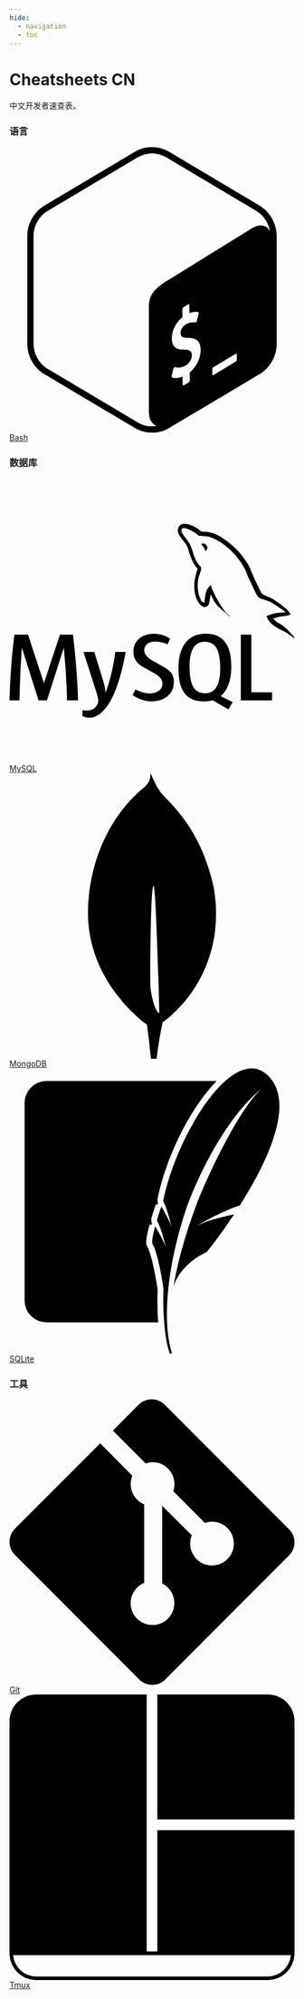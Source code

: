 ```yaml
---
hide:
  - navigation
  - toc
---
```


# Cheatsheets CN

中文开发者速查表。

### 语言

<div class="cards">
  <a href="./languages/bash" class="card">
    <div class="card-content">
      <svg role="img" viewBox="0 0 24 24" xmlns="http://www.w3.org/2000/svg">
        <title>GNU Bash</title>
        <path
          d="M21.038,4.9l-7.577-4.498C13.009,0.134,12.505,0,12,0c-0.505,0-1.009,0.134-1.462,0.403L2.961,4.9 C2.057,5.437,1.5,6.429,1.5,7.503v8.995c0,1.073,0.557,2.066,1.462,2.603l7.577,4.497C10.991,23.866,11.495,24,12,24 c0.505,0,1.009-0.134,1.461-0.402l7.577-4.497c0.904-0.537,1.462-1.529,1.462-2.603V7.503C22.5,6.429,21.943,5.437,21.038,4.9z M15.17,18.946l0.013,0.646c0.001,0.078-0.05,0.167-0.111,0.198l-0.383,0.22c-0.061,0.031-0.111-0.007-0.112-0.085L14.57,19.29 c-0.328,0.136-0.66,0.169-0.872,0.084c-0.04-0.016-0.057-0.075-0.041-0.142l0.139-0.584c0.011-0.046,0.036-0.092,0.069-0.121 c0.012-0.011,0.024-0.02,0.036-0.026c0.022-0.011,0.043-0.014,0.062-0.006c0.229,0.077,0.521,0.041,0.802-0.101 c0.357-0.181,0.596-0.545,0.592-0.907c-0.003-0.328-0.181-0.465-0.613-0.468c-0.55,0.001-1.064-0.107-1.072-0.917 c-0.007-0.667,0.34-1.361,0.889-1.8l-0.007-0.652c-0.001-0.08,0.048-0.168,0.111-0.2l0.37-0.236 c0.061-0.031,0.111,0.007,0.112,0.087l0.006,0.653c0.273-0.109,0.511-0.138,0.726-0.088c0.047,0.012,0.067,0.076,0.048,0.151 l-0.144,0.578c-0.011,0.044-0.036,0.088-0.065,0.116c-0.012,0.012-0.025,0.021-0.038,0.028c-0.019,0.01-0.038,0.013-0.057,0.009 c-0.098-0.022-0.332-0.073-0.699,0.113c-0.385,0.195-0.52,0.53-0.517,0.778c0.003,0.297,0.155,0.387,0.681,0.396 c0.7,0.012,1.003,0.318,1.01,1.023C16.105,17.747,15.736,18.491,15.17,18.946z M19.143,17.859c0,0.06-0.008,0.116-0.058,0.145 l-1.916,1.164c-0.05,0.029-0.09,0.004-0.09-0.056v-0.494c0-0.06,0.037-0.093,0.087-0.122l1.887-1.129 c0.05-0.029,0.09-0.004,0.09,0.056V17.859z M20.459,6.797l-7.168,4.427c-0.894,0.523-1.553,1.109-1.553,2.187v8.833 c0,0.645,0.26,1.063,0.66,1.184c-0.131,0.023-0.264,0.039-0.398,0.039c-0.42,0-0.833-0.114-1.197-0.33L3.226,18.64 c-0.741-0.44-1.201-1.261-1.201-2.142V7.503c0-0.881,0.46-1.702,1.201-2.142l7.577-4.498c0.363-0.216,0.777-0.33,1.197-0.33 c0.419,0,0.833,0.114,1.197,0.33l7.577,4.498c0.624,0.371,1.046,1.013,1.164,1.732C21.686,6.557,21.12,6.411,20.459,6.797z" />
      </svg>
    </div>
    <div class="card-description">Bash</div>
  </a>
</div>

### 数据库

<div class="cards">
  <a href="./databases/mysql" class="card">
    <div class="card-content">
      <svg role="img" viewBox="0 0 24 24" xmlns="http://www.w3.org/2000/svg">
        <title>MySQL</title>
        <path
          d="M16.405 5.501c-.115 0-.193.014-.274.033v.013h.014c.054.104.146.18.214.273.054.107.1.214.154.32l.014-.015c.094-.066.14-.172.14-.333-.04-.047-.046-.094-.08-.14-.04-.067-.126-.1-.18-.153zM5.77 18.695h-.927a50.854 50.854 0 00-.27-4.41h-.008l-1.41 4.41H2.45l-1.4-4.41h-.01a72.892 72.892 0 00-.195 4.41H0c.055-1.966.192-3.81.41-5.53h1.15l1.335 4.064h.008l1.347-4.064h1.095c.242 2.015.384 3.86.428 5.53zm4.017-4.08c-.378 2.045-.876 3.533-1.492 4.46-.482.716-1.01 1.073-1.583 1.073-.153 0-.34-.046-.566-.138v-.494c.11.017.24.026.386.026.268 0 .483-.075.647-.222.197-.18.295-.382.295-.605 0-.155-.077-.47-.23-.944L6.23 14.615h.91l.727 2.36c.164.536.233.91.205 1.123.4-1.064.678-2.227.835-3.483zm12.325 4.08h-2.63v-5.53h.885v4.85h1.745zm-3.32.135l-1.016-.5c.09-.076.177-.158.255-.25.433-.506.648-1.258.648-2.253 0-1.83-.718-2.746-2.155-2.746-.704 0-1.254.232-1.65.697-.43.508-.646 1.256-.646 2.245 0 .972.19 1.686.574 2.14.35.41.877.615 1.583.615.264 0 .506-.033.725-.098l1.325.772.36-.622zM15.5 17.588c-.225-.36-.337-.94-.337-1.736 0-1.393.424-2.09 1.27-2.09.443 0 .77.167.977.5.224.362.336.936.336 1.723 0 1.404-.424 2.108-1.27 2.108-.445 0-.77-.167-.978-.5zm-1.658-.425c0 .47-.172.856-.516 1.156-.344.3-.803.45-1.384.45-.543 0-1.064-.172-1.573-.515l.237-.476c.438.22.833.328 1.19.328.332 0 .593-.073.783-.22a.754.754 0 00.3-.615c0-.33-.23-.61-.648-.845-.388-.213-1.163-.657-1.163-.657-.422-.307-.632-.636-.632-1.177 0-.45.157-.81.47-1.085.315-.278.72-.415 1.22-.415.512 0 .98.136 1.4.41l-.213.476a2.726 2.726 0 00-1.064-.23c-.283 0-.502.068-.654.206a.685.685 0 00-.248.524c0 .328.234.61.666.85.393.215 1.187.67 1.187.67.433.305.648.63.648 1.168zm9.382-5.852c-.535-.014-.95.04-1.297.188-.1.04-.26.04-.274.167.055.053.063.14.11.214.08.134.218.313.346.407.14.11.28.216.427.31.26.16.555.255.81.416.145.094.293.213.44.313.073.05.12.14.214.172v-.02c-.046-.06-.06-.147-.105-.214-.067-.067-.134-.127-.2-.193a3.223 3.223 0 00-.695-.675c-.214-.146-.682-.35-.77-.595l-.013-.014c.146-.013.32-.066.46-.106.227-.06.435-.047.67-.106.106-.027.213-.06.32-.094v-.06c-.12-.12-.21-.283-.334-.395a8.867 8.867 0 00-1.104-.823c-.21-.134-.476-.22-.697-.334-.08-.04-.214-.06-.26-.127-.12-.146-.19-.34-.275-.514a17.69 17.69 0 01-.547-1.163c-.12-.262-.193-.523-.34-.763-.69-1.137-1.437-1.826-2.586-2.5-.247-.14-.543-.2-.856-.274-.167-.008-.334-.02-.5-.027-.11-.047-.216-.174-.31-.235-.38-.24-1.364-.76-1.644-.072-.18.434.267.862.422 1.082.115.153.26.328.34.5.047.116.06.235.107.356.106.294.207.622.347.897.073.14.153.287.247.413.054.073.146.107.167.227-.094.136-.1.334-.154.5-.24.757-.146 1.693.194 2.25.107.166.362.534.703.393.3-.12.234-.5.32-.835.02-.08.007-.133.048-.187v.015c.094.188.188.367.274.555.206.328.566.668.867.895.16.12.287.328.487.402v-.02h-.015c-.043-.058-.1-.086-.154-.133a3.445 3.445 0 01-.35-.4 8.76 8.76 0 01-.747-1.218c-.11-.21-.202-.436-.29-.643-.04-.08-.04-.2-.107-.24-.1.146-.247.273-.32.453-.127.288-.14.642-.188 1.01-.027.007-.014 0-.027.014-.214-.052-.287-.274-.367-.46-.2-.475-.233-1.238-.06-1.785.047-.14.247-.582.167-.716-.042-.127-.174-.2-.247-.303a2.478 2.478 0 01-.24-.427c-.16-.374-.24-.788-.414-1.162-.08-.173-.22-.354-.334-.513-.127-.18-.267-.307-.368-.52-.033-.073-.08-.194-.027-.274.014-.054.042-.075.094-.09.088-.072.335.022.422.062.247.1.455.194.662.334.094.066.195.193.315.226h.14c.214.047.455.014.655.073.355.114.675.28.962.46a5.953 5.953 0 012.085 2.286c.08.154.115.295.188.455.14.33.313.663.455.982.14.315.275.636.476.897.1.14.502.213.682.286.133.06.34.115.46.188.23.14.454.3.67.454.11.076.443.243.463.378z" />
      </svg>
    </div>
    <div class="card-description">MySQL</div>
  </a>
  <a href="./databases/mongodb" class="card">
    <div class="card-content">
      <svg role="img" viewBox="0 0 24 24" xmlns="http://www.w3.org/2000/svg">
        <title>MongoDB</title>
        <path
          d="M17.193 9.555c-1.264-5.58-4.252-7.414-4.573-8.115-.28-.394-.53-.954-.735-1.44-.036.495-.055.685-.523 1.184-.723.566-4.438 3.682-4.74 10.02-.282 5.912 4.27 9.435 4.888 9.884l.07.05A73.49 73.49 0 0111.91 24h.481c.114-1.032.284-2.056.51-3.07.417-.296.604-.463.85-.693a11.342 11.342 0 003.639-8.464c.01-.814-.103-1.662-.197-2.218zm-5.336 8.195s0-8.291.275-8.29c.213 0 .49 10.695.49 10.695-.381-.045-.765-1.76-.765-2.405z" />
      </svg>
    </div>
    <div class="card-description">MongoDB</div>
  </a>
  <a href="./databases/sqlite" class="card">
    <div class="card-content">
      <svg role="img" viewBox="0 0 24 24" xmlns="http://www.w3.org/2000/svg">
        <title>SQLite</title>
        <path
          d="M21.678.521c-1.032-.92-2.28-.55-3.513.544a8.71 8.71 0 0 0-.547.535c-2.109 2.237-4.066 6.38-4.674 9.544.237.48.422 1.093.544 1.561a13.044 13.044 0 0 1 .164.703s-.019-.071-.096-.296l-.05-.146a1.689 1.689 0 0 0-.033-.08c-.138-.32-.518-.995-.686-1.289-.143.423-.27.818-.376 1.176.484.884.778 2.4.778 2.4s-.025-.099-.147-.442c-.107-.303-.644-1.244-.772-1.464-.217.804-.304 1.346-.226 1.478.152.256.296.698.422 1.186.286 1.1.485 2.44.485 2.44l.017.224a22.41 22.41 0 0 0 .056 2.748c.095 1.146.273 2.13.5 2.657l.155-.084c-.334-1.038-.47-2.399-.41-3.967.09-2.398.642-5.29 1.661-8.304 1.723-4.55 4.113-8.201 6.3-9.945-1.993 1.8-4.692 7.63-5.5 9.788-.904 2.416-1.545 4.684-1.931 6.857.666-2.037 2.821-2.912 2.821-2.912s1.057-1.304 2.292-3.166c-.74.169-1.955.458-2.362.629-.6.251-.762.337-.762.337s1.945-1.184 3.613-1.72C21.695 7.9 24.195 2.767 21.678.521m-18.573.543A1.842 1.842 0 0 0 1.27 2.9v16.608a1.84 1.84 0 0 0 1.835 1.834h9.418a22.953 22.953 0 0 1-.052-2.707c-.006-.062-.011-.141-.016-.2a27.01 27.01 0 0 0-.473-2.378c-.121-.47-.275-.898-.369-1.057-.116-.197-.098-.31-.097-.432 0-.12.015-.245.037-.386a9.98 9.98 0 0 1 .234-1.045l.217-.028c-.017-.035-.014-.065-.031-.097l-.041-.381a32.8 32.8 0 0 1 .382-1.194l.2-.019c-.008-.016-.01-.038-.018-.053l-.043-.316c.63-3.28 2.587-7.443 4.8-9.791.066-.069.133-.128.198-.194Z" />
      </svg>
    </div>
    <div class="card-description">SQLite</div>
  </a>
</div>

### 工具

<div class="cards">
  <a href="./tools/git" class="card">
    <div class="card-content">
      <svg role="img" viewBox="0 0 24 24" xmlns="http://www.w3.org/2000/svg">
        <title>Git</title>
        <path
          d="M23.546 10.93L13.067.452c-.604-.603-1.582-.603-2.188 0L8.708 2.627l2.76 2.76c.645-.215 1.379-.07 1.889.441.516.515.658 1.258.438 1.9l2.658 2.66c.645-.223 1.387-.078 1.9.435.721.72.721 1.884 0 2.604-.719.719-1.881.719-2.6 0-.539-.541-.674-1.337-.404-1.996L12.86 8.955v6.525c.176.086.342.203.488.348.713.721.713 1.883 0 2.6-.719.721-1.889.721-2.609 0-.719-.719-.719-1.879 0-2.598.182-.18.387-.316.605-.406V8.835c-.217-.091-.424-.222-.6-.401-.545-.545-.676-1.342-.396-2.009L7.636 3.7.45 10.881c-.6.605-.6 1.584 0 2.189l10.48 10.477c.604.604 1.582.604 2.186 0l10.43-10.43c.605-.603.605-1.582 0-2.187" />
      </svg>
    </div>
    <div class="card-description">Git</div>
  </a>
  <a href="./tools/tmux" class="card">
    <div class="card-content">
      <svg role="img" viewBox="0 0 24 24" xmlns="http://www.w3.org/2000/svg">
        <title>tmux</title>
        <path
          d="M24 2.251V10.5H12.45V0h9.3A2.251 2.251 0 0 1 24 2.251zM12.45 11.4H24v10.5h-.008A2.25 2.25 0 0 1 21.75 24H2.25a2.247 2.247 0 0 1-2.242-2.1H0V2.251A2.251 2.251 0 0 1 2.25 0h9.3v21.6h.9V11.4zm11.242 10.5H.308a1.948 1.948 0 0 0 1.942 1.8h19.5a1.95 1.95 0 0 0 1.942-1.8z" />
      </svg>
    </div>
    <div class="card-description">Tmux</div>
  </a>
</div>
